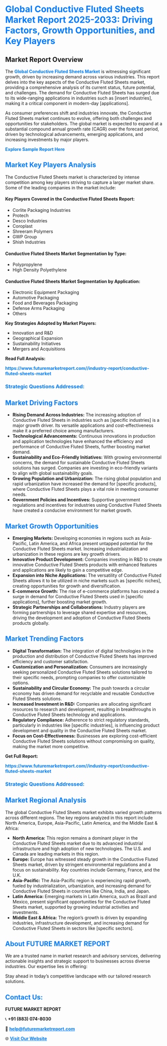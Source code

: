 <h1 style="color: #007BFF;">Global Conductive Fluted Sheets Market Report 2025-2033: Driving Factors, Growth Opportunities, and Key Players</h1>

<section id="overview">
<h2>Market Report Overview</h2>
<p>The <a href="https://www.futuremarketreport.com//industry-report/conductive-fluted-sheets-market" style="color: #007BFF; text-decoration: none;"><strong>Global Conductive Fluted Sheets Market</strong></a> is witnessing significant growth, driven by increasing demand across various industries. This report delves into the key aspects of the Conductive Fluted Sheets market, providing a comprehensive analysis of its current status, future potential, and challenges. The demand for Conductive Fluted Sheets has surged due to its wide-ranging applications in industries such as [insert industries], making it a critical component in modern-day [applications].</p>
<p>As consumer preferences shift and industries innovate, the Conductive Fluted Sheets market continues to evolve, offering both challenges and opportunities for stakeholders. The global market is expected to expand at a substantial compound annual growth rate (CAGR) over the forecast period, driven by technological advancements, emerging applications, and increasing investments by major players.</p>
</section>

<section id="overview">
<p><a href="https://www.futuremarketreport.com//request-sample/reportId=76150" style="color: #007BFF; text-decoration: none;"><strong>Explore Sample Report Here</strong></a></p>
</section>

<section id="key-players">
<h2 style="color: #007BFF;">Market Key Players Analysis</h2>
<p>The Conductive Fluted Sheets market is characterized by intense competition among key players striving to capture a larger market share. Some of the leading companies in the market include:</p>
<h4>Key Players Covered in the Conductive Fluted Sheets Report:</h4>
<ul><li>Corlite Packaging Industries</li><li>Protech</li><li>Desco Industries</li><li>Coroplast</li><li>Shreeram Polymers</li><li>GWP Group</li><li>Shish Industries</li></ul>
<h4>Conductive Fluted Sheets Market Segmentation by Type:</h4>
<ul><li>Polypropylene</li><li>High Density Polyethylene</li></ul>

<h4>Conductive Fluted Sheets Market Segmentation by Application:</h4>
<ul><li>Electronic Equipment Packaging</li><li>Automotive Packaging</li><li>Food and Beverages Packaging</li><li>Defense Arms Packaging</li><li>Others</li></ul>
<p><strong>Key Strategies Adopted by Market Players:</strong></p>
<ul>
<li>Innovation and R&D</li>
<li>Geographical Expansion</li>
<li>Sustainability Initiatives</li>
<li>Mergers and Acquisitions</li>
</ul>
</section>

<section>
<p><strong>Read Full Analysis: </strong></p><a href="https://www.futuremarketreport.com//industry-report/conductive-fluted-sheets-market" style="color: #007BFF; text-decoration: none;"><strong>https://www.futuremarketreport.com//industry-report/conductive-fluted-sheets-market</strong></a>
<h3 style="color: #007BFF;">Strategic Questions Addressed:</h3>
</section>

<section id="driving-factors">
<h2 style="color: #007BFF;">Market Driving Factors</h2>
<ul>
<li><strong>Rising Demand Across Industries:</strong> The increasing adoption of Conductive Fluted Sheets in industries such as [specific industries] is a major growth driver. Its versatile applications and cost-effectiveness make it a preferred choice among manufacturers.</li>
<li><strong>Technological Advancements:</strong> Continuous innovations in production and application technologies have enhanced the efficiency and performance of Conductive Fluted Sheets, further boosting market demand.</li>
<li><strong>Sustainability and Eco-Friendly Initiatives:</strong> With growing environmental concerns, the demand for sustainable Conductive Fluted Sheets solutions has surged. Companies are investing in eco-friendly variants to align with global sustainability goals.</li>
<li><strong>Growing Population and Urbanization:</strong> The rising global population and rapid urbanization have increased the demand for [specific products], where Conductive Fluted Sheets plays a vital role in meeting consumer needs.</li>
<li><strong>Government Policies and Incentives:</strong> Supportive government regulations and incentives for industries using Conductive Fluted Sheets have created a conducive environment for market growth.</li>
</ul>
</section>

<section id="growth-opportunities">
<h2 style="color: #007BFF;">Market Growth Opportunities</h2>
<ul>
<li><strong>Emerging Markets:</strong> Developing economies in regions such as Asia-Pacific, Latin America, and Africa present untapped potential for the Conductive Fluted Sheets market. Increasing industrialization and urbanization in these regions are key growth drivers.</li>
<li><strong>Innovative Product Development:</strong> Companies investing in R&D to create innovative Conductive Fluted Sheets products with enhanced features and applications are likely to gain a competitive edge.</li>
<li><strong>Expansion into Niche Applications:</strong> The versatility of Conductive Fluted Sheets allows it to be utilized in niche markets such as [specific niches], creating opportunities for growth and diversification.</li>
<li><strong>E-commerce Growth:</strong> The rise of e-commerce platforms has created a surge in demand for Conductive Fluted Sheets used in [specific applications], further boosting market growth.</li>
<li><strong>Strategic Partnerships and Collaborations:</strong> Industry players are forming partnerships to leverage shared expertise and resources, driving the development and adoption of Conductive Fluted Sheets products globally.</li>
</ul>
</section>

<section id="trending-factors">
<h2 style="color: #007BFF;">Market Trending Factors</h2>
<ul>
<li><strong>Digital Transformation:</strong> The integration of digital technologies in the production and distribution of Conductive Fluted Sheets has improved efficiency and customer satisfaction.</li>
<li><strong>Customization and Personalization:</strong> Consumers are increasingly seeking personalized Conductive Fluted Sheets solutions tailored to their specific needs, prompting companies to offer customizable options.</li>
<li><strong>Sustainability and Circular Economy:</strong> The push towards a circular economy has driven demand for recyclable and reusable Conductive Fluted Sheets solutions.</li>
<li><strong>Increased Investment in R&D:</strong> Companies are allocating significant resources to research and development, resulting in breakthroughs in Conductive Fluted Sheets technology and applications.</li>
<li><strong>Regulatory Compliance:</strong> Adherence to strict regulatory standards, particularly in industries like [specific industries], is influencing product development and quality in the Conductive Fluted Sheets market.</li>
<li><strong>Focus on Cost-Effectiveness:</strong> Businesses are exploring cost-efficient Conductive Fluted Sheets solutions without compromising on quality, making the market more competitive.</li>
</ul>
</section>

<section>
<p><strong>Get Full Report: </strong></p><a href="https://www.futuremarketreport.com//industry-report/conductive-fluted-sheets-market" style="color: #007BFF; text-decoration: none;"><strong>https://www.futuremarketreport.com//industry-report/conductive-fluted-sheets-market</strong></a>
<h3 style="color: #007BFF;">Strategic Questions Addressed:</h3>
</section>


<section id="regional-analysis">
<h2 style="color: #007BFF;">Market Regional Analysis</h2>
<p>The global Conductive Fluted Sheets market exhibits varied growth patterns across different regions. The key regions analyzed in this report include North America, Europe, Asia-Pacific, Latin America, and the Middle East & Africa:</p>
<ul>
<li><strong>North America:</strong> This region remains a dominant player in the Conductive Fluted Sheets market due to its advanced industrial infrastructure and high adoption of new technologies. The U.S. and Canada are leading markets in this region.</li>
<li><strong>Europe:</strong> Europe has witnessed steady growth in the Conductive Fluted Sheets market, driven by stringent environmental regulations and a focus on sustainability. Key countries include Germany, France, and the U.K.</li>
<li><strong>Asia-Pacific:</strong> The Asia-Pacific region is experiencing rapid growth, fueled by industrialization, urbanization, and increasing demand for Conductive Fluted Sheets in countries like China, India, and Japan.</li>
<li><strong>Latin America:</strong> Emerging markets in Latin America, such as Brazil and Mexico, present significant opportunities for the Conductive Fluted Sheets market, supported by growing industrial activities and investments.</li>
<li><strong>Middle East & Africa:</strong> The region’s growth is driven by expanding industries, infrastructure development, and increasing demand for Conductive Fluted Sheets in sectors like [specific sectors].</li>
</ul>
</section>

<footer>
<h2 style="color: #007BFF;">About FUTURE MARKET REPORT</h2>
<p>We are a trusted name in market research and advisory services, delivering actionable insights and strategic support to businesses across diverse industries. Our expertise lies in offering:</p>

<p>Stay ahead in today’s competitive landscape with our tailored research solutions.</p>

<h2 style="color: #007BFF;">Contact Us:</h2>
<p><strong>FUTURE MARKET REPORT</strong></p>
<p>📞 <strong>+91 (883) 074-8030</strong></p>
<p>📧 <strong><a href="mailto:help@futuremarketreport.com" style="color: #007BFF;">help@futuremarketreport.com</a></strong></p>
<p>🌐 <strong><a href="https://www.futuremarketreport.com/" style="color: #007BFF;">Visit Our Website</a></strong></p>
</footer>